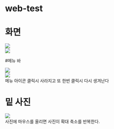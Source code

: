 # web-test

# 화면

<img src="https://user-images.githubusercontent.com/96267331/176813735-ecd3f578-c63c-4377-8d49-1f4530094278.PNG"><br>
<img src="https://user-images.githubusercontent.com/96267331/176813737-eeb8468c-6682-4d98-8388-2383f55ebd85.PNG"><br>

#메뉴 바

<img src="https://user-images.githubusercontent.com/96267331/176813742-3edb9516-eb3f-4f9d-aeb4-0d4269aceb58.PNG"><br>
<img src="https://user-images.githubusercontent.com/96267331/176813740-8a0b689e-7036-4ce5-b3b5-4db72223ec5e.PNG"><br>
메뉴 아이콘 클릭시 사라지고 또 한번 클릭시 다시 생겨난다

# 밑 사진

<img src="https://user-images.githubusercontent.com/96267331/176813733-3db0b037-d9cc-46cd-9b7c-cdc181d6022c.png"><br>
사진에 마우스를 올리면 사진이 확대 축소를 반복한다.
